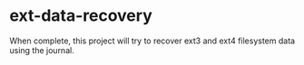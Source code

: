 # ext-data-recovery
When complete, this project will try to recover ext3 and ext4 filesystem data using the journal.


